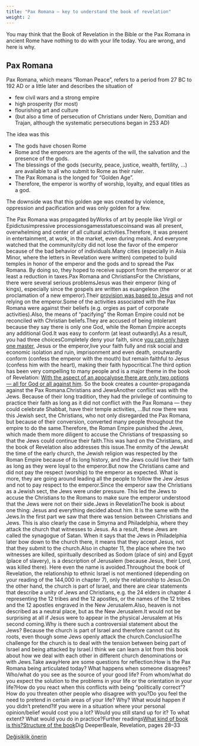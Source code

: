 ```yaml
---
title: "Pax Romana — key to understand the book of revelation"
weight: 2
---
```



You may think that the Book of Revelation in the Bible or the Pax Romana in ancient Rome have nothing to do with your life today. You are wrong, and here is why.


## Pax Romana

<a name="8c56"></a>
Pax Romana, which means “Roman Peace”, refers to a period from 27 BC to 192 AD or a little later and describes the situation of

- few civil wars and a strong empire
- high prosperity (for most)
- flourishing art and culture
- (but also a time of persecution of Christians under Nero, Domitian and Trajan, although the systematic persecutions began in 253 AD)


The idea was this

- The gods have chosen Rome
- Rome and the emperors are the agents of the will, the salvation and the presence of the gods.
- The blessings of the gods (security, peace, justice, wealth, fertility, …) are available to all who submit to Rome as their ruler.
- The Pax Romana is the longed for “Golden Age”.
- Therefore, the emperor is worthy of worship, loyalty, and equal titles as a god.


The downside was that this golden age was created by violence, oppression and pacification and was only golden for a few.



The Pax Romana was propagated byWorks of art by people like Virgil or Epidictusimpressive processionsgamesstatuescoinsand was all present, overwhelming and center of all cultural activities.Therefore, it was present in entertainment, at work, in the market, even during meals. And everyone watched that the community/city did not lose the favor of the emperor because of the bad behavior of individuals.Many cities (especially in Asia Minor, where the letters in Revelation were written) competed to build temples in honor of the emperor and the gods and to spread the Pax Romana. By doing so, they hoped to receive support from the emperor or at least a reduction in taxes.Pax Romana and ChristiansFor the Christians, there were several serious problemsJesus was their emperor (king of kings), especially since the gospels are written as euangeleon (the proclamation of a new emperor).Their [provision was based to Jesus](https://www.bibleserver.com/NIV/Matthew6%3A25-34) and not relying on the emperor.Some of the activities associated with the Pax Romana were against their beliefs (e.g. orgies as part of corporate activities).Also, the means of “pacifying” the Roman Empire could not be reconciled with Christian beliefs.They are accused of being intolerant because they say there is only one God, while the Roman Empire accepts any additional God.It was easy to conform (at least outwardly).As a result, you had three choicesCompletely deny your faith, since [you can only have one master](https://www.bibleserver.com/NIV/Matthew6%3A24), Jesus or the emperor,live your faith fully and risk social and economic isolation and ruin, imprisonment and even death, oroutwardly conform (confess the emperor with the mouth) but remain faithful to Jesus (confess him with the heart), making their faith hypocritical.The third option has been very compelling to many people and is a major theme in the book of Revelation: [With the aspect of an apocalypse there are only two options — all for God or all against him](../../../background/literature/expl/the-book-of-revelation-how-to-read-it). So the book creates a counter-propaganda against the Pax Romana.Christians and JewsAnother conflict was with the Jews. Because of their long tradition, they had the privilege of continuing to practice their faith as long as it did not conflict with the Pax Romana — they could celebrate Shabbat, have their temple activities, …But now there was this Jewish sect, the Christians, who not only disregarded the Pax Romana, but because of their conversion, converted many people throughout the empire to do the same.Therefore, the Roman Empire punished the Jews, which made them more diligent to accuse the Christians of trespassing so that the Jews could continue their faith.This was hard on the Christians, and the book of Revelation also addresses this issue.The enmity of the JewsAt the time of the early church, the Jewish religion was respected by the Roman Empire because of its long history, and the Jews could live their faith as long as they were loyal to the emperor.But now the Christians came and did not pay the respect (worship) to the emperor as expected. What is more, they are going around leading all the people to follow the Jew Jesus and not to pay respect to the emperor.Since the emperor saw the Christians as a Jewish sect, the Jews were under pressure. This led the Jews to accuse the Christians to the Romans to make sure the emperor understood that the Jews were not on their side.Jews in RevelationThe book is about one thing: Jesus and everything decided about him. It is the same with the Jews.In the first part we saw that there was tension between Christians and Jews. This is also clearly the case in Smyrna and Philadelphia, where they attack the church that witnesses to Jesus. As a result, these Jews are called the synagogue of Satan. When it says that the Jews in Philadelphia later bow down to the church there, it means that they accept Jesus, not that they submit to the church.Also in chapter 11, the place where the two witnesses are killed, spiritually described as Sodom (place of sin) and Egypt (place of slavery), is a description of Jerusalem (because Jesus, their Lord, was killed there). Here even the name is avoided.Throughout the book of Revelation, the relationship to ethnic Israel is not mentioned (depending on your reading of the 144,000 in chapter 7), only the relationship to Jesus.On the other hand, the church is part of Israel, and there are clear statements that describe a unity of Jews and Christians, e.g. the 24 elders in chapter 4 representing the 12 tribes and the 12 apostles, or the names of the 12 tribes and the 12 apostles engraved in the New Jerusalem.Also, heaven is not described as a neutral place, but as the New Jerusalem.It would not be surprising at all if Jesus were to appear in the physical Jerusalem at His second coming.Why is there such a controversial statement about the Jews? Because the church is part of Israel and therefore cannot cut its roots, even though some Jews openly attack the church.ConclusionThe challenge for the church is to deal with the tension between being part of Israel and being attacked by Israel.I think we can learn a lot from this book about how we deal with each other in different church denominations or with Jews.Take awayHere are some questions for reflection:How is the Pax Romana being articulated today? What happens when someone disagrees?Who/what do you see as the source of your good life? From whom/what do you expect the solution to the problems in your life or the orientation in your life?How do you react when this conflicts with being “politically correct”?How do you threaten other people who disagree with you?Do you feel the need to pretend in certain areas of your life? Why? What would happen if you didn’t pretend?If you were in a situation where your personal opinion/belief would cost you a lot? Would you still stand up for it? To what extent? What would you do in practice?Further readings[What kind of book is this?](../../../background/literature/expl/the-book-of-revelation-how-to-read-it)[Structure of the book](../../../background/structure/expl/the-structure-of-the-book-of-revelation)Dig DeeperBeale, Revelation, pages 28–33


[Değişiklik önerin](https://github.com/revelation-today/revelation-today/blob/main/exampleSite/content/docs/background/history/expl/pax-romana-key-to-understand-the-book-of-revelation.md)
